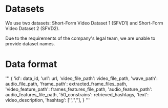 # Datasets

We use two datasets: Short-Form Video Dataset 1 (SFVD1) and Short-Form Video Dataset 2 (SFVD2).

Due to the requirements of the company's legal team, we are unable to provide dataset names.

# Data format
'''
{
    'id': data_id,
    'url': url,
    'video_file_path': video_file_path,
    'wave_path': audio_file_path,
    'frame_path': extracted_frame_files_path,
    'video_feature_path': frames_features_file_path,
    'audio_feature_path': audio_features_file_path,
    '50_constrains': retrieved_hashtags,
    'text': video_description,
    'hashtag': ['','',''],
}
'''
